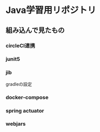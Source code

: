 # Java学習用リポジトリ

## 組み込んで見たもの

### circleCI連携

### junit5

### jib
gradleの設定

### docker-compose

### spring actuator

### webjars


